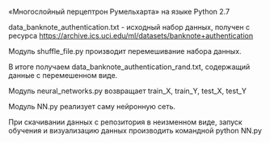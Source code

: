 «Многослойный перцептрон Румельхарта» на языке Python 2.7

data_banknote_authentication.txt - исходный набор данных, получен с ресурса https://archive.ics.uci.edu/ml/datasets/banknote+authentication

Модуль shuffle_file.py производит перемешивание набора данных.

В итоге получаем data_banknote_authentication_rand.txt, содержащий данные с перемешенном виде.

Модуль neural_networks.py возвращает train_X, train_Y, test_X, test_Y

Модуль NN.py реализует саму нейронную сеть.

При скачивании данных с репозитория в неизменном виде, запуск обучения и визуализацию данных производить командной python NN.py

